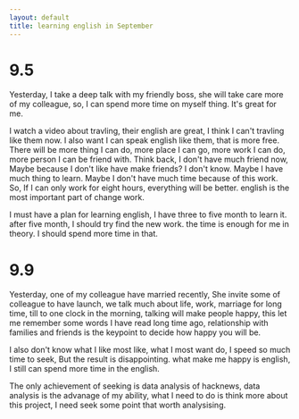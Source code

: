 ```yaml
---
layout: default
title: learning english in September
---
```


# 9.5

Yesterday, I take a deep talk with my friendly boss, she will take care more of my colleague, so, I can spend more time on myself thing. It's great for me. 

I watch a video about travling, their english are great, I think I can't travling like them now. I also want I can speak english like them, that is more free. There will be more thing I can do, more place I can go, more work I can do, more person I can be friend with. Think back, I don't have much friend now, Maybe because I don't like have make friends? I don't know. Maybe I have much thing to learn. Maybe I don't have much time because of this work. So, If I can only work for eight hours, everything will be better. english is the most important part of change work.

I must have a plan for learning english, I have three to five month to learn it. after five month, I should try find the new work. the time is enough for me in  theory. I should spend more time in that.

# 9.9

Yesterday, one of my colleague have married recently, She invite some of colleague to have launch, we talk much about life, work, marriage for long time,  till to one clock in the morning, talking will make people happy, this let me remember some words I have read long time ago, relationship with families and friends is the keypoint to decide how happy you will be.

I also don't know what I like most like, what I most want do, I speed so much time to seek, But the result is disappointing. what make me happy is english, I still can spend more time in the english.

The only achievement of seeking is data analysis of hacknews, data analysis is the advanage of my ability, what I need to do is think more about this project, I need seek some point that worth analysising.
